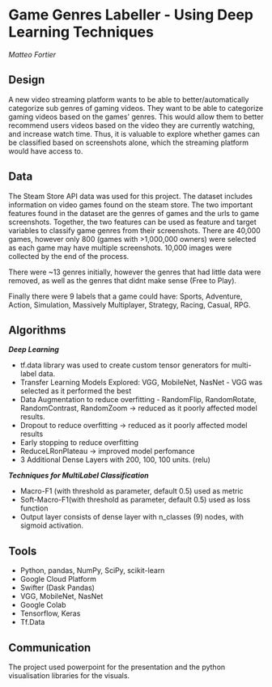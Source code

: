 # Game Genres Labeller - Using Deep Learning Techniques

*Matteo Fortier*

## Design

A new video streaming platform wants to be able to better/automatically categorize sub genres of gaming videos. They want to be able to categorize gaming videos based on the games' genres. This would allow them to better recommend users videos based on the video they are currently watching, and increase watch time. Thus, it is valuable to explore whether games can be classified based on screenshots alone, which the streaming platform would have access to.

## Data

 The Steam Store API data was used for this project. The dataset includes information on video games found on the steam store. The two important features found in the dataset are the genres of games and the urls to game screenshots. Together, the two features can be used as feature and target variables to classify game genres from their screenshots. There are 40,000 games, however only 800 (games with >1,000,000 owners) were selected as each game may have multiple screenshots. 10,000 images were collected by the end of the process. 

There were ~13 genres initially, however the genres that had little data were removed, as well as the genres that didnt make sense (Free to Play).

Finally there were 9 labels that a game could have: Sports, Adventure, Action, Simulation, Massively Multiplayer, Strategy, Racing, Casual, RPG.

## Algorithms

***Deep Learning***

- tf.data library was used to create custom tensor generators for multi-label data.
- Transfer Learning Models Explored: VGG, MobileNet, NasNet - VGG was selected as it performed the best
- Data Augmentation to reduce overfitting - RandomFlip, RandomRotate, RandomContrast, RandomZoom -> reduced as it poorly affected model results.
- Dropout to reduce overfitting -> reduced as it poorly affected model results
- Early stopping to reduce overfitting
- ReduceLRonPlateau -> improved model perfomance
- 3 Additional Dense Layers with 200, 100, 100 units. (relu)

***Techniques for MultiLabel Classification***

- Macro-F1 (with threshold as parameter, default 0.5) used as metric
- Soft-Macro-F1(with threshold as parameter, default 0.5) used as loss function
- Output layer consists of dense layer with n_classes (9) nodes, with sigmoid activation. 

## Tools

- Python, pandas, NumPy, SciPy, scikit-learn
- Google Cloud Platform
- Swifter (Dask Pandas)
- VGG, MobileNet, NasNet
- Google Colab
- Tensorflow, Keras
- Tf.Data

## Communication

The project used powerpoint for the presentation and the python visualisation libraries for the visuals. 
